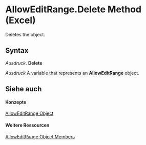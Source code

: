 
# AllowEditRange.Delete Method (Excel)

Deletes the object.


## Syntax

 _Ausdruck_. **Delete**

 _Ausdruck_ A variable that represents an **AllowEditRange** object.


## Siehe auch


#### Konzepte


[AllowEditRange Object](2bfd80d1-3a59-162e-194a-8699ca6b0d4b.md)
#### Weitere Ressourcen


[AllowEditRange Object Members](http://msdn.microsoft.com/library/4b7e9143-6bdf-b7ba-ba33-5116343bb1e4%28Office.15%29.aspx)